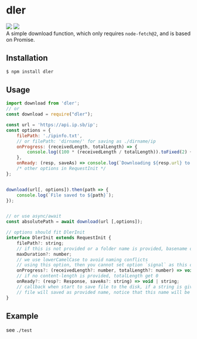 # dler

[![](https://badgen.net/packagephobia/install/dler)](https://packagephobia.com/result?p=dler)
[![](https://img.shields.io/npm/v/dler)](https://www.npmjs.com/package/dler)  
A simple download function, which only requires `node-fetch@2`, and is based on Promise.

## Installation

```sh
$ npm install dler
```

## Usage

```js
import download from 'dler';
// or
const download = require("dler");

const url = 'https://api.ip.sb/ip';
const options = {
    filePath: './ipinfo.txt',
    // or filePath: 'dirname/' for saving as ./dirname/ip
    onProgress: (receivedLength, totalLength) => {
        console.log((100 * (receivedLength / totalLength)).toFixed(2) + '%');
    },
    onReady: (resp, saveAs) => console.log(`Downloading ${resp.url} to ${saveAs}`),
    /* other options in RequestInit */
};


download(url[, options]).then(path => {
    console.log(`File saved to ${path}`);
});


// or use async/await
const absolutePath = await download(url [,options]);

// options should fit DlerInit
interface DlerInit extends RequestInit {
    filePath?: string;
    // if this is not provided or a folder name is provided, basename of the requested URL will be used
    maxDuration?: number;
    // we use lowerCamelCase to avoid naming conflicts
    // using this option, then you cannot set option `signal` as this option is just a wrapper of `signal`
    onProgress?: (receivedLength?: number, totalLength?: number) => void;
    // if no content-length is provided, totalLength get 0
    onReady?: (resp?: Response, saveAs?: string) => void | string;
    // callback when start to save file to the disk, if a string is given
    // file will saved as provided name, notice that this name will be the final path directly
}
```

## Example

see `./test`
